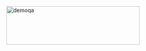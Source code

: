 <html>
 <body> 
   <p><a href="https://demoqa.com/"><img src="https://demoqa.com/images/Toolsqa.jpg" width="347" 
   height="100" alt="demoqa"></a></p>
 </body> 
</html>
